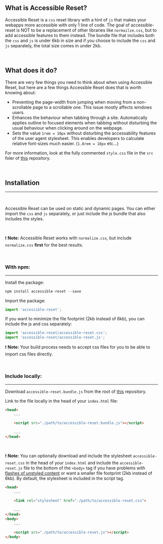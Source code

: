 
## What is Accessible Reset?

Accessible Reset is a `css` reset library with a hint of `js` that makes your webapps more accessible with only 1 line of code. The goal of accessible-reset is NOT to be a replacement of other libraries like `normailze.css`, but to add accessible features to them instead. The bundle file that includes both the `css` and `js` is under 6kb in size and if you choose to include the `css` and `js` separately, the total size comes in under 2kb.

<br>

## What does it do?

There are very few things you need to think about when using Accessible Reset, but here are a few things Accessible Reset does that is worth knowing about:

- Preventing the page-width from jumping when moving from a non-scrollable page to a scrollable one. This issue mostly affects windows users.
- Enhances the behaviour when tabbing through a site. Automatically applies outline to focused elements when tabbing without disturbing the usual behaviour when clicking around on the webpage.
- Sets the value `1rem = 10px` without disturbing the accessability features of the user agent stylesheet. This enables developers to calculate relative font-sizes much easier. (`1.8rem = 18px` etc...)

For more information, look at the fully commented `style.css` file in the `src` foler of [this](https://github.com/matssom/accessible-reset.git) repository.

<br>

## Installation
<hr>

<br>

Accessible Reset can be used on static and dynamic pages. You can either import the `css` and `js` separately, or just include the js bundle that also includes the styles.

<br>

:exclamation: **Note:**
Accessible Reset works with `normalize.css`, but include `normalize.css` **first** for the best results.

<br>

### With npm:
<hr>

Install the package:

```js
npm install accessible-reset --save
```

Import the package:

```js 
import 'accessible-reset';
```


If you want to minimize the file footprint (2kb instead of 6kb), you can include the js and css separately:

```js
import 'accessible-reset/accessible-reset.css';
import 'accessible-reset/accessible-reset.js';
```

:exclamation: **Note:** Your build process needs to accept css files for you to be able to import css files directly.


<br>

### Include locally:
<hr>

Download `accessible-reset.bundle.js` from the root of [this](https://github.com/matssom/accessible-reset.git) repository.

Link to the file locally in the head of your `index.html` file:

```html
<head>
    ...

    <script src="./path/to/accessible-reset.bundle.js"></script>
    
    ...
</head>
```

<br>

:exclamation: **Note:**
You can optionally download and include the stylesheet `accessible-reset.css` in the head of your `index.html` and include the `accessible-reset.js` file to the bottom of the `<body>` tag if you have problems with [flashes of unstyled content](https://en.wikipedia.org/wiki/Flash_of_unstyled_content) or want a smaller file footprint (2kb instead of 6kb). By default, the stylesheet is included in the script tag.

```html
<head>
    ...
    
    <link rel="stylesheet" href="./path/to/accessible-reset.css">
    
    ...
</head>
<body>
    ...

    <script src="./path/to/accessible-reset.js"></script>
</body>
```
